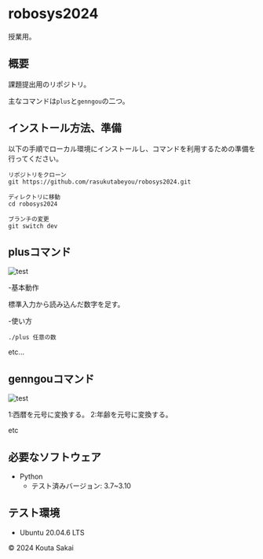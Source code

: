 # robosys2024
授業用。

## 概要
課題提出用のリポジトリ。

主なコマンドは`plus`と`genngou`の二つ。

## インストール方法、準備

以下の手順でローカル環境にインストールし、コマンドを利用するための準備を行ってください。

```
リポジトリをクローン
git https://github.com/rasukutabeyou/robosys2024.git

ディレクトリに移動
cd robosys2024

ブランチの変更
git switch dev
```


## plusコマンド
![test](https://github.com/rasukutabeyou/robosys2024/actions/workflows/test.yml/badge.svg)

-基本動作

標準入力から読み込んだ数字を足す。

-使い方

`./plus 任意の数`



etc...

## genngouコマンド
![test](https://github.com/rasukutabeyou/robosys2024/actions/workflows/gtest.yml/badge.svg)

1:西暦を元号に変換する。
2:年齢を元号に変換する。

etc

## 必要なソフトウェア
- Python
  - テスト済みバージョン: 3.7~3.10

## テスト環境
- Ubuntu 20.04.6 LTS

© 2024 Kouta Sakai


